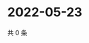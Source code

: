 # 2022-05-23

共 0 条

<!-- BEGIN WEIBO -->
<!-- 最后更新时间 Mon May 23 2022 00:01:39 GMT+0800 (China Standard Time) -->

<!-- END WEIBO -->
